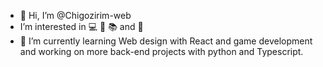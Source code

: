 - 👋 Hi, I’m @Chigozirim-web
- I’m interested in :computer: :dancer: :books: and :dress:
- 🌱 I’m currently learning Web design with React and game development and working on more back-end projects with python and Typescript.

<!---
Chigozirim-web/Chigozirim-web is a ✨ special ✨ repository because its `README.md` (this file) appears on your GitHub profile.
You can click the Preview link to take a look at your changes.
--->
